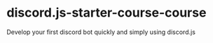 # discord.js-starter-course-course
Develop your first discord bot quickly and simply using discord.js
